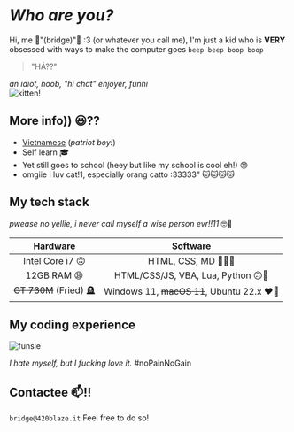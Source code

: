 # *Who are you?*

Hi, me 🎉"(bridge)"🎉 :3 (or whatever you call me), I'm just a kid who is **VERY** obsessed with ways to make the computer goes `beep beep boop boop` <br>

> "HẢ??" <be>

*an idiot, noob, "hi chat" enjoyer, funni*  <br>
![kitten!](https://github.com/closebridge/closebridge/assets/108937010/afb32a41-1852-4d66-9b4c-907fe2ca0312) <br>



## More info)) 😃⁇
- [Vietnamese](https://en.wikipedia.org/wiki/Vietnam) (*patriot boy!*)
- Self learn 🎓
- Yet still goes to school (heey but like my school is cool eh!) 😓
- omgiie i luv cat!1, especially orang catto :33333" 🐱🐱🐱🐱 <br>

## My tech stack
*pwease no yellie, i never call myself a wise person evr!!11* 🤓🤨

| Hardware | Software |
| :-------: | :-------: |
| Intel Core i7 🙃  | HTML, CSS, MD 📝🥴🫠  |
| 12GB RAM 😩   | HTML/CSS/JS, VBA, Lua, Python 🙃🤒   |
| ~~GT 730M~~ (Fried) 🪦  | Windows 11, ~~macOS 11~~, Ubuntu 22.x ❤️🥰 |


## My coding experience
![funsie](https://github.com/closebridge/closebridge/assets/108937010/683d65fe-2b98-48bf-8edb-038d1dc18abb)

*I hate myself, but I fucking love it.* #noPainNoGain<br>
## Contactee 📫‼️

`bridge@420blaze.it` Feel free to do so!
